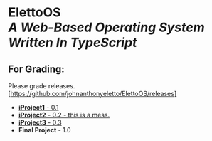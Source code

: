 # ElettoOS <br/> *A Web-Based Operating System Written In TypeScript*

## For Grading:
Please grade releases.
<br/>
[https://github.com/johnanthonyeletto/ElettoOS/releases]
<br/>
* [**iProject1** - 0.1](https://github.com/johnanthonyeletto/ElettoOS/releases/tag/0.1)
* [**iProject2** - 0.2 - this is a mess.](https://github.com/johnanthonyeletto/ElettoOS/releases/tag/0.2)
* [**iProject3** - 0.3](https://github.com/johnanthonyeletto/ElettoOS/releases/tag/0.3)
* **Final Project** - 1.0
